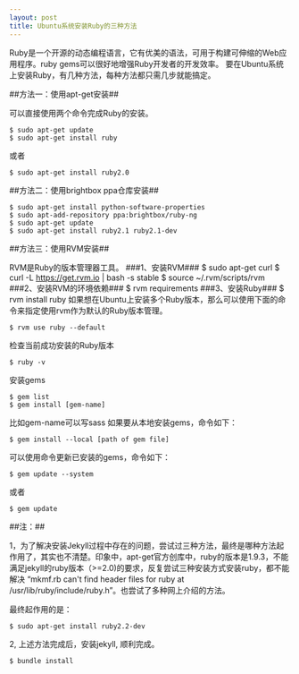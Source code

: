 ```yaml
---
layout: post
title: Ubuntu系统安装Ruby的三种方法
---
```


Ruby是一个开源的动态编程语言，它有优美的语法，可用于构建可伸缩的Web应用程序。ruby gems可以很好地增强Ruby开发者的开发效率。
要在Ubuntu系统上安装Ruby，有几种方法，每种方法都只需几步就能搞定。

##方法一：使用apt-get安装##

可以直接使用两个命令完成Ruby的安装。

    $ sudo apt-get update
    $ sudo apt-get install ruby
或者

    $ sudo apt-get install ruby2.0

##方法二：使用brightbox ppa仓库安装##

    $ sudo apt-get install python-software-properties
    $ sudo apt-add-repository ppa:brightbox/ruby-ng
    $ sudo apt-get update
    $ sudo apt-get install ruby2.1 ruby2.1-dev

##方法三：使用RVM安装##

RVM是Ruby的版本管理器工具。
###1、安装RVM###
    $ sudo apt-get curl
    $ curl -L https://get.rvm.io | bash -s stable
    $ source ~/.rvm/scripts/rvm
###2、安装RVM的环境依赖###
    $ rvm requirements
###3、安装Ruby###
    $ rvm install ruby
如果想在Ubuntu上安装多个Ruby版本，那么可以使用下面的命令来指定使用rvm作为默认的Ruby版本管理。

    $ rvm use ruby --default
检查当前成功安装的Ruby版本

    $ ruby -v
安装gems

    $ gem list
    $ gem install [gem-name]
比如gem-name可以写sass
如果要从本地安装gems，命令如下：

    $ gem install --local [path of gem file]
可以使用命令更新已安装的gems，命令如下：

    $ gem update --system
或者

    $ gem update

##注：##

1，为了解决安装Jekyll过程中存在的问题，尝试过三种方法，最终是哪种方法起作用了，其实也不清楚。印象中，apt-get官方创库中，ruby的版本是1.9.3，不能满足jekyll的ruby版本（>=2.0)的要求，反复尝试三种安装方式安装ruby，都不能解决 “mkmf.rb can't find header files for ruby at /usr/lib/ruby/include/ruby.h”。也尝试了多种网上介绍的方法。

最终起作用的是：

    $ sudo apt-get install ruby2.2-dev

2, 上述方法完成后，安装jekyll, 顺利完成。

    $ bundle install
